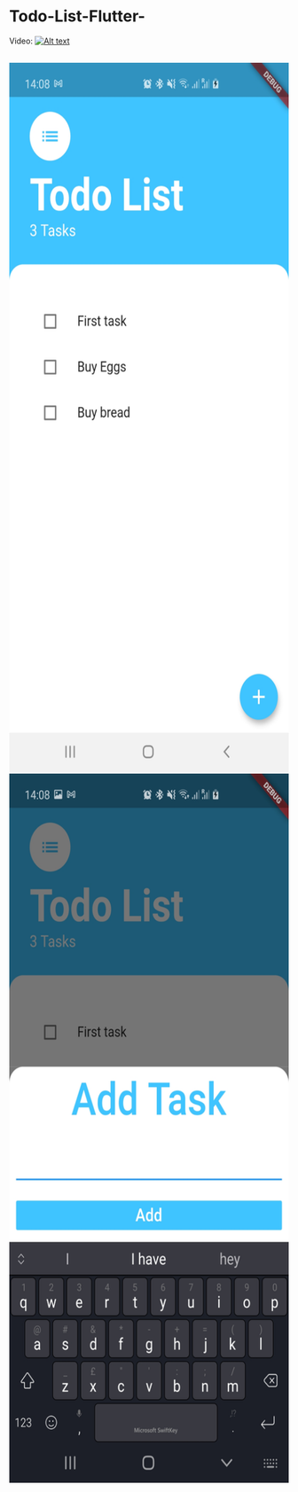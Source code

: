 # Todo-List-Flutter-

Video:
[![Alt text](https://img.youtube.com/vi/Z6mS95eBito/0.jpg)](https://www.youtube.com/watch?v=Z6mS95eBito)

<br>
<img src="./TodoList_output/ss1.jpg" widht="720" height="1280"/>
<br>
<img src="./TodoList_output/ss2.jpg" widht="720" height="1280"/>


